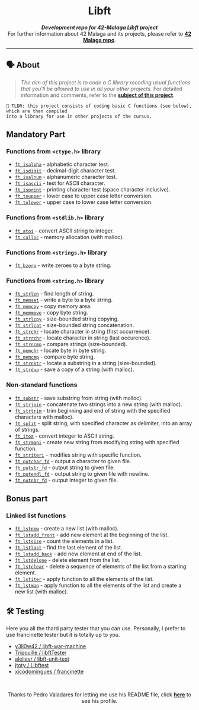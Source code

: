 <h1 align="center">
	Libft
</h1>

<p align="center">
	<b><i>Development repo for 42-Malaga Libft project</i></b><br>
	For further information about 42 Malaga and its projects, please refer to <a href="https://github.com/amiguelmoreno/42-Malaga"><b>42 Malaga repo</b></a>.
</p>

---

## 🗣️ About

> _The aim of this project is to code a C library recoding usual functions that you'll be allowed to use in all your other projects._
For detailed information and comments, refer to the [**subject of this project**](pdf/42Cursus_Libft_v15.pdf).

	🚀 TLDR: this project consists of coding basic C functions (see below), which are then compiled
	into a library for use in other projects of the cursus.

## Mandatory Part

### Functions from `<ctype.h>` library

* [`ft_isalpha`](src/ft_isalpha.c)			- alphabetic character test.
* [`ft_isdigit`](src/ft_isdigit.c)			- decimal-digit character test.
* [`ft_isalnum`](src/ft_isalnum.c)			- alphanumeric character test.
* [`ft_isascii`](src/ft_isascii.c)			- test for ASCII character.
* [`ft_isprint`](src/ft_isprint.c)			- printing character test (space character inclusive).
* [`ft_toupper`](src/ft_toupper.c)			- lower case to upper case letter conversion.
* [`ft_tolower`](src/ft_tolower.c)			- upper case to lower case letter conversion.

### Functions from `<stdlib.h>` library

* [`ft_atoi`](src/ft_atoi.c)		- convert ASCII string to integer.
* [`ft_calloc`](src/ft_calloc.c)	- memory allocation (with malloc).

### Functions from `<strings.h>` library
* [`ft_bzero`](src/ft_bzero.c)		- write zeroes to a byte string.

### Functions from `<string.h>` library

* [`ft_strlen`](src/ft_strlen.c)				- find length of string.
* [`ft_memset`](src/ft_memset.c)		- write a byte to a byte string.
* [`ft_memcpy`](src/ft_memcpy.c)		- copy memory area.
* [`ft_memmove`](src/ft_memmove.c)	- copy byte string.
* [`ft_strlcpy`](src/ft_strlcpy.c)			- size-bounded string copying.
* [`ft_strlcat`](src/ft_strlcat.c)			- size-bounded string concatenation.
* [`ft_strchr`](src/ft_strchr.c)				- locate character in string (first occurrence).
* [`ft_strrchr`](src/ft_strrchr.c)			- locate character in string (last occurence).
* [`ft_strncmp`](src/ft_strncmp.c) 			- compare strings (size-bounded).
* [`ft_memchr`](src/ft_memchr.c)		- locate byte in byte string.
* [`ft_memcmp`](src/ft_memcmp.c)		- compare byte string.
* [`ft_strnstr`](src/ft_strnstr.c)			- locate a substring in a string (size-bounded).
* [`ft_strdup`](src/ft_strdup.c)				- save a copy of a string (with malloc).

### Non-standard functions

* [`ft_substr`](src/ft_substr.c)				- save substring from string (with malloc).
* [`ft_strjoin`](src/ft_strjoin.c)			- concatenate two strings into a new string (with malloc).
* [`ft_strtrim`](src/ft_strtrim.c)			- trim beginning and end of string with the specified characters with malloc).
* [`ft_split`](src/ft_split.c)				- split string, with specified character as delimiter, into an array of strings.
* [`ft_itoa`](src/ft_itoa.c)					- convert integer to ASCII string.
* [`ft_strmapi`](src/ft_strmapi.c)			- create new string from modifying string with specified function.
* [`ft_striteri`](src/ft_striteri.c)			- modifies string with specific function.
* [`ft_putchar_fd`](src/ft_putchar_fd.c)		- output a character to given file.
* [`ft_putstr_fd`](src/ft_putstr_fd.c)		- output string to given file.
* [`ft_putendl_fd`](src/ft_putendl_fd.c)		- output string to given file with newline.
* [`ft_putnbr_fd`](src/ft_putnbr_fd.c)		- output integer to given file.

## Bonus part

### Linked list functions

* [`ft_lstnew`](src/ft_lstnew.c)				- create a new list (with malloc).
* [`ft_lstadd_front`](src/ft_lstadd_front.c)	- add new element at the beginning of the list.
* [`ft_lstsize`](src/ft_lstsize.c)			- count the elements in a list.
* [`ft_lstlast`](src/ft_lstlast.c)			- find the last element of the list.
* [`ft_lstadd_back`](src/ft_lstadd_back.c)	- add new element at end of the list.
* [`ft_lstdelone`](src/ft_lstdelone.c)		- delete element from the list.
* [`ft_lstclear`](src/ft_lstclear.c)			- delete a sequence of elements of the list from a starting element.
* [`ft_lstiter`](src/ft_lstiter.c)			- apply function to all the elements of the list.
* [`ft_lstmap`](src/ft_lstmap.c)				- apply function to all the elements of the list and create a new list (with malloc).

## 🛠️ Testing

Here you all the thard party tester that you can use. Personally, I prefer to use francinette tester but it is totally up to you.

* [y3ll0w42 / libft-war-machine](https://github.com/y3ll0w42/libft-war-machine)
* [Tripouille / libftTester](https://github.com/Tripouille/libftTester)
* [alelievr / libft-unit-test](https://github.com/alelievr/libft-unit-test)
* [jtoty / Libftest](https://github.com/jtoty/Libftest)
* [xicodomingues / francinette](https://github.com/xicodomingues/francinette)

<br />
<p align="center">
	Thanks to Pedro Valadares for letting me use his README file, click <a href="https://github.com/pvaladares"><b>here</b></a> to see his profile.
</p>
